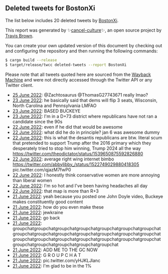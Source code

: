 ## Deleted tweets for BostonXi

The list below includes 20 deleted tweets by
[BostonXi](https://twitter.com/BostonXi).



This report was generated by ✨[cancel-culture](https://github.com/travisbrown/cancel-culture)✨,
an open source project by [Travis Brown](https://twitter.com/travisbrown).

You can create your own updated version of this document by checking out and configuring the
repository and then running the following commands:

```bash
$ cargo build --release
$ target/release/twcc deleted-tweets --report BostonXi
```

Please note that all tweets quoted here are sourced from the
[Wayback Machine](https://web.archive.org) and were not directly accessed through the Twitter API or
any Twitter client.

* [25 June 2022](https://web.archive.org/web/20220625025347/https://twitter.com/BostonXi/status/1540528655046217728): @Zachtosaurus @ThomasG27743671 really lmao? <!--1540528655046217728-->
* [23 June 2022](https://web.archive.org/web/20220623201806/https://twitter.com/BostonXi/status/1540066462504730626): he basically said that dems will flip 3 seats, Wisconsin, North Carolina and Pennsylvania LMFAO <!--1540066462504730626-->
* [23 June 2022](https://web.archive.org/web/20220623162026/https://twitter.com/BostonXi/status/1540003013590487040): BASED BUCKEYE <!--1540003013590487040-->
* [23 June 2022](https://web.archive.org/web/20220623133939/https://twitter.com/BostonXi/status/1539960584581484544): I'm in a D+73 district where republicans have not ran a candidate since the 90s <!--1539960584581484544-->
* [22 June 2022](https://web.archive.org/web/20220622223444/https://twitter.com/BostonXi/status/1539738482825887752): even if he did that would be awesome <!--1539738482825887752-->
* [22 June 2022](https://web.archive.org/web/20220622220508/https://twitter.com/BostonXi/status/1539730831798898693): what did he do in principle? jan 6 was awesome dummy <!--1539730831798898693-->
* [22 June 2022](https://web.archive.org/web/20220622230429/https://twitter.com/BostonXi/status/1539730542798700545): this is what the desantis republicans are btw. literal scum that pretended to support Trump after the 2016 primary which they desperately tried to stop him winning, Trump 2024 all the way https://twitter.com/theodictator/status/1539650875592826880 <!--1539730542798700545-->
* [22 June 2022](https://web.archive.org/web/20220622215923/https://twitter.com/BostonXi/status/1539725606321020928): average right wing internet bimbo  https://twitter.com/abbylibby_/status/1522749029880418305  pic.twitter.com/qjazM7fwP0 <!--1539725606321020928-->
* [22 June 2022](https://web.archive.org/web/20220622214908/https://twitter.com/BostonXi/status/1539725405476868097): I honestly think conservative women are more annoying than liberal women <!--1539725405476868097-->
* [22 June 2022](https://web.archive.org/web/20220622214209/https://twitter.com/BostonXi/status/1539724495916867585): I'm so hot and I've been having headaches all day <!--1539724495916867585-->
* [22 June 2022](https://web.archive.org/web/20220622223752/https://twitter.com/BostonXi/status/1539724350990999553): that map is more than R+3 <!--1539724350990999553-->
* [21 June 2022](https://web.archive.org/web/20220621133512/https://twitter.com/BostonXi/status/1539240027334524931): yeah because you posted one John Doyle video, Buckeye makes constituently good content <!--1539240027334524931-->
* [21 June 2022](https://web.archive.org/web/20220621125633/https://twitter.com/BostonXi/status/1539230513440890881): how do you even make these <!--1539230513440890881-->
* [21 June 2022](https://web.archive.org/web/20220621004548/https://twitter.com/BostonXi/status/1539046791684947969): jewkraine <!--1539046791684947969-->
* [21 June 2022](https://web.archive.org/web/20220621003058/https://twitter.com/BostonXi/status/1539042986922762247): go back <!--1539042986922762247-->
* [21 June 2022](https://web.archive.org/web/20220621002555/https://twitter.com/BostonXi/status/1539041668636282880): groupchatgroupchatgroupchatgroupchatgroupchatgroupchatgroupchatgroupchatgroupchatgroupchatgroupchatgroupchatgroupchatgroupchatgroupchatgroupchatgroupchatgroupchatgroupchatgroupchatgroupchatgroupchatgroupchatgroupchatgroupchatgroupchat <!--1539041668636282880-->
* [21 June 2022](https://web.archive.org/web/20220621002455/https://twitter.com/BostonXi/status/1539041458140880896): ADD ME TO THE GC NOW <!--1539041458140880896-->
* [21 June 2022](https://web.archive.org/web/20220621002412/https://twitter.com/BostonXi/status/1539041242033664001): G R O U P  C H A T <!--1539041242033664001-->
* [21 June 2022](https://web.archive.org/web/20220621001752/https://twitter.com/BostonXi/status/1539039801453715456): pic.twitter.com/yHJKLJlanc <!--1539039801453715456-->
* [21 June 2022](https://web.archive.org/web/20220621001759/https://twitter.com/BostonXi/status/1539039708298235904): I'm glad to be in the 1% <!--1539039708298235904-->
